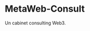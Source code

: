 # MetaWeb-Consult
Un cabinet consulting Web3.

<img src="images/s1.2.3.png" alt="">

<img src="images/w{1..4}.png" alt="">

